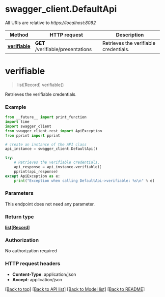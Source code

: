 # swagger_client.DefaultApi

All URIs are relative to *https://localhost:8082*

Method | HTTP request | Description
------------- | ------------- | -------------
[**verifiable**](DefaultApi.md#verifiable) | **GET** /verifiable/presentations | Retrieves the verifiable credentials.


# **verifiable**
> list[Record] verifiable()

Retrieves the verifiable credentials.

### Example
```python
from __future__ import print_function
import time
import swagger_client
from swagger_client.rest import ApiException
from pprint import pprint

# create an instance of the API class
api_instance = swagger_client.DefaultApi()

try:
    # Retrieves the verifiable credentials.
    api_response = api_instance.verifiable()
    pprint(api_response)
except ApiException as e:
    print("Exception when calling DefaultApi->verifiable: %s\n" % e)
```

### Parameters
This endpoint does not need any parameter.

### Return type

[**list[Record]**](Record.md)

### Authorization

No authorization required

### HTTP request headers

 - **Content-Type**: application/json
 - **Accept**: application/json

[[Back to top]](#) [[Back to API list]](../README.md#documentation-for-api-endpoints) [[Back to Model list]](../README.md#documentation-for-models) [[Back to README]](../README.md)

